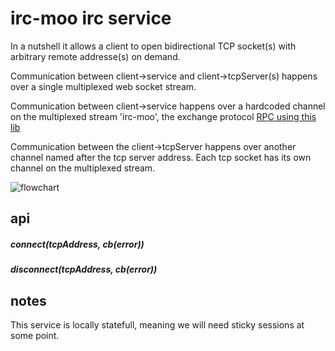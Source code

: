 # irc-moo irc service

In a nutshell it allows a client to open bidirectional TCP socket(s) with arbitrary remote addresse(s) on demand.

Communication between client->service and client->tcpServer(s) happens over a single multiplexed
web socket stream.

Communication between client->service happens over a hardcoded channel on the multiplexed stream 'irc-moo', the exchange protocol [RPC using this lib](https://github.com/dominictarr/rpc-stream)

Communication between the client->tcpServer happens over another channel named after the tcp server address. Each tcp socket has its own channel on the multiplexed stream.

![flowchart](http://puu.sh/lB7wT/aa319f9658.png)

## api

##### connect(tcpAddress, cb(error))

##### disconnect(tcpAddress, cb(error))



## notes
This service is locally statefull, meaning we will need sticky sessions at some point.
